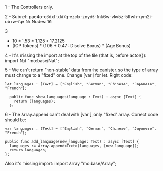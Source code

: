 1 -
The Controllers only.

2 -
Subnet: pae4o-o6dxf-xki7q-ezclx-znyd6-fnk6w-vkv5z-5lfwh-xym2i-otrrw-fqe
Nr Nodes: 16

3
- 10 * 1.53 * 1.125 = 17.2125
- (ICP Tokens) * (1.06 + 0.47 : Disolve Bonus) * (Age Bonus)

4 - 
It's missing the import at the top of the file (that is, before actor{}): import Nat "mo:base/Nat";

5 - We can't return "non-stable" data from the canister, so the type of array must change to a "fixed" one. Change [var ]  for let. Right code:
```
let languages : [Text] = ["English", "German", "Chinese", "Japanese", "French"];

  public func show_languages(language : Text) : async [Text] {
    return (languages);
  };
  ```

  6 - The Array.append can't deal with [var ], only "fixed" array. Correct code should be:
  ```
var languages : [Text] = ["English", "German", "Chinese", "Japanese", "French"];

  public func add_language(new_language: Text) : async [Text] {
    languages := Array.append<Text>(languages, [new_language]);
    return languages;
  };
  ```
Also it's missing import: import Array "mo:base/Array";